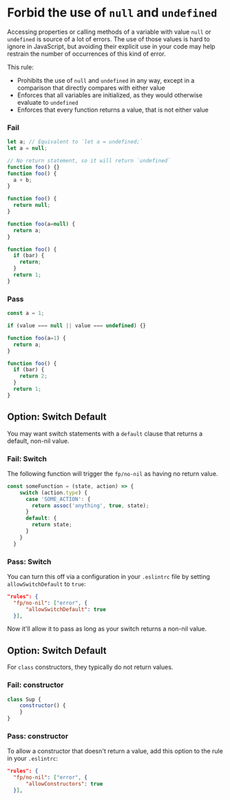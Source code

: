 # Forbid the use of `null` and `undefined`

Accessing properties or calling methods of a variable with value `null` or `undefined` is source of a lot of errors. The use of those values is hard to ignore in JavaScript, but avoiding their explicit use in your code may help restrain the number of occurrences of this kind of error.

This rule:
- Prohibits the use of `null` and `undefined` in any way, except in a comparison that directly compares with either value
- Enforces that all variables are initialized, as they would otherwise evaluate to `undefined`
- Enforces that every function returns a value, that is not either value

### Fail

```js
let a; // Equivalent to `let a = undefined;`
let a = null;

// No return statement, so it will return `undefined`
function foo() {}
function foo() {
  a + b;
}

function foo() {
  return null;
}

function foo(a=null) {
  return a;
}

function foo() {
  if (bar) {
    return;
  }
  return 1;
}
```

### Pass

```js
const a = 1;

if (value === null || value === undefined) {}

function foo(a=1) {
  return a;
}

function foo() {
  if (bar) {
    return 2;
  }
  return 1;
}
```

## Option: Switch Default

You may want switch statements with a `default` clause that returns a default, non-nil value.

### Fail: Switch

The following function will trigger the `fp/no-nil` as having no return value.

```javascript
const someFunction = (state, action) => {
    switch (action.type) {
      case 'SOME_ACTION': {
        return assoc('anything', true, state);
      }
      default: {
        return state;
      }
    }
  }
```

### Pass: Switch

You can turn this off via a configuration in your `.eslintrc` file by setting `allowSwitchDefault` to `true`:

```json
"rules": {
  "fp/no-nil": ["error", {
      "allowSwitchDefault": true
  }],
```

Now it'll allow it to pass as long as your switch returns a non-nil value.

## Option: Switch Default

For `class` constructors, they typically do not return values.

### Fail: constructor

```javascript
class Sup {
    constructor() {
    }
}
```

### Pass: constructor

To allow a constructor that doesn't return a value, add this option to the rule in your `.eslintrc`:

```json
"rules": {
  "fp/no-nil": ["error", {
      "allowConstructors": true
  }],
```

